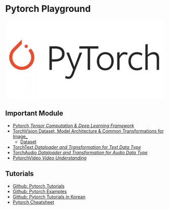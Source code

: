 # Pytorch Playground

<p align="center">
  <img width="500" height="250" src="metadata/pytorch.jpeg">
</p>  

## Important Module
- [Pytorch _Tensor Computation & Deep Learning Framework_](https://github.com/pytorch/pytorch)
- [TorchVision Dataset, Model Architecture & Common Transformations for Image_](https://github.com/pytorch/vision)
  - [Dataset](https://pytorch.org/vision/stable/datasets.html) 
- [TorchText _Dataloader and Transformation for Text Data Type_](https://github.com/pytorch/text)
- [TorchAudio _Dataloader and Transformation for Audio Data Type_](https://github.com/pytorch/audio)
- [PytorchVideo _Video Understanding_ ](https://github.com/facebookresearch/pytorchvideo)


## Tutorials 
- [Github: Pytorch Tutorials](https://github.com/pytorch/tutorials)
- [Github: Pytorch Examples](https://github.com/pytorch/examples)
- [Github: Pytorch Tutorials in Korean](https://github.com/9bow/PyTorch-tutorials-kr)
- [Pytorch Cheatsheet](https://tutorials.pytorch.kr/beginner/ptcheat.html)
